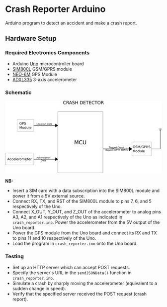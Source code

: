 # Crash Reporter Arduino
Arduino program to detect an accident and make a crash report.

## Hardware Setup
### Required Electronics Components
- Arduino [Uno](https://store.arduino.cc/arduino-uno-rev3) microcontroller board
- [SIM800L](https://nettigo.eu/products/sim800l-gsm-grps-module) GSM/GPRS module
- [NEO-6M](https://www.addicore.com/NEO-6M-GPS-p/231.htm) GPS Module
- [ADXL335](https://www.analog.com/en/products/adxl335.html#product-evaluationkit) 3-axis accelerometer
### Schematic
![connection](crash-detector.png)

**NB:**
- Insert a SIM card with a data subscription into the SIM800L module and power it from a 5V external source.
- Connect RX, TX, and RST of the SIM800L module to pins 7, 6, and 5 respectively of the Uno.
- Connect X_OUT, Y_OUT, and Z_OUT of the accelerometer to analog pins A3, A2, and A1 respectively of the Uno as indicated in `crash_reporter.ino`. Power the accelerometer from the 5V output of the Uno board.
- Power the GPS module from the Uno board and connect its RX and TX to pins 11 and 10 respectively of the Uno.
- Load the program in `crash_reporter.ino` onto the Uno board.
### Testing
- Set up an HTTP server which can accept POST requests.
- Specify the server's URL in the `sendJSONData()` function in `crash_reporter.ino`.
- Simulate a crash by sharply moving the accelerometer (equivalent to a sudden change in speed).
- Verify that the specified server received the POST request (crash report).
